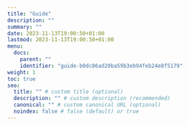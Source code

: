 ```yaml
---
title: "Guide"
description: ""
summary: ""
date: 2023-11-13T19:00:50+01:00
lastmod: 2023-11-13T19:00:50+01:00
menu:
  docs:
    parent: ""
    identifier: "guide-b0dc86ad20ba59b3eb94feb24e8f5179"
weight: 1
toc: true
seo:
  title: "" # custom title (optional)
  description: "" # custom description (recommended)
  canonical: "" # custom canonical URL (optional)
  noindex: false # false (default) or true
---
```


